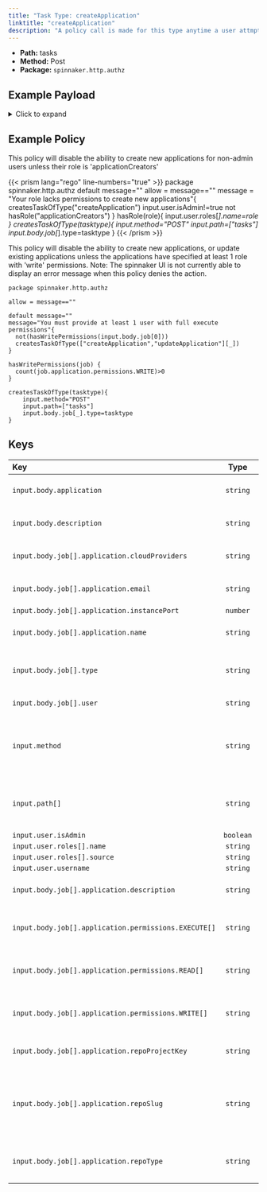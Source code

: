 ```yaml
---
title: "Task Type: createApplication"
linktitle: "createApplication"
description: "A policy call is made for this type anytime a user attmpts to create a new application."
---
```


- **Path:** tasks
- **Method:** Post
- **Package:** `spinnaker.http.authz`

## Example Payload

<details><summary>Click to expand</summary>

```json
{
  "input": {
    "body": {
      "application": "aftest",
      "description": "Create Application: aftest",
      "job": [
        {
          "application": {
            "cloudProviders": "",
            "email": "af@test.com",
            "instancePort": 80,
            "name": "aftest"
          },
          "type": "createApplication",
          "user": "myUserName"
        }
      ]
    },
    "method": "POST",
    "path": [
      "tasks"
    ],
    "user": {
      "isAdmin": false,
      "roles": [
        {
          "name": "armory-io",
          "source": "GITHUB_TEAMS"
        },
        {
          "name": "productmanagers",
          "source": "GITHUB_TEAMS"
        }
      ],
      "username": "myUserName"
    }
  }
}
```
</details>

## Example Policy

This policy will disable the ability to create new applications for non-admin users unless their role is 'applicationCreators'


{{< prism lang="rego" line-numbers="true" >}}
package spinnaker.http.authz
default message=""
allow = message==""
message = "Your role lacks permissions to create new applications"{
      createsTaskOfType("createApplication")
      input.user.isAdmin!=true
      not hasRole("applicationCreators")
}
hasRole(role){
    input.user.roles[_].name=role
}
createsTaskOfType(tasktype){
    input.method="POST"
    input.path=["tasks"]
    input.body.job[_].type=tasktype
}
{{< /prism >}}

This policy will disable the ability to create new applications, or update existing applications unless the applications have specified at least 1 role with 'write' permissions. Note: The spinnaker UI is not currently able to display an error message when this policy denies the action.
```rego
package spinnaker.http.authz

allow = message==""

default message=""
message="You must provide at least 1 user with full execute permissions"{
  not(hasWritePermissions(input.body.job[0]))
  createsTaskOfType(["createApplication","updateApplication"][_])
}

hasWritePermissions(job) {
  count(job.application.permissions.WRITE)>0
}

createsTaskOfType(tasktype){
    input.method="POST"
    input.path=["tasks"]
    input.body.job[_].type=tasktype
}
```

## Keys

| Key                                                  |   Type    | Description |
| :--------------------------------------------------- | :-------: | ----------- |
| `input.body.application`                             | `string`  | The name of the application being created.            |
| `input.body.description`                             | `string`  | The description of the application being created.            |
| `input.body.job[].application.cloudProviders`        | `string`  | The applications allowed cloud providers.            |
| `input.body.job[].application.email`                 | `string`  | The email address of the owner of the application.          |
| `input.body.job[].application.instancePort`          | `number`  |             |
| `input.body.job[].application.name`                  | `string`  | The name of the application being created.              |
| `input.body.job[].type`                              | `string`  | The type of task being run, in this case 'createApplication'        |
| `input.body.job[].user`                              | `string`  | The id of the user to run the job as.            |
| `input.method`                                       | `string`  | The HTTP method by which the API is being called. When createing a task this will be 'POST'            |
| `input.path[]`                                       | `string`  | The API path of the job. When creating a new task this will be the array ["tasks"]            |
| `input.user.isAdmin`                                 | `boolean` |             |
| `input.user.roles[].name`                            | `string`  |             |
| `input.user.roles[].source`                          | `string`  |             |
| `input.user.username`                                | `string`  |             |
| `input.body.job[].application.description`           | `string`  | The description of the application being created.             |
| `input.body.job[].application.permissions.EXECUTE[]` | `string`  | The list of roles that have execute permission to the application.            |
| `input.body.job[].application.permissions.READ[]`    | `string`  | The list of roles that have read permission to the application.            |
| `input.body.job[].application.permissions.WRITE[]`   | `string`  | The list of roles that have write permission to the application.            |
| `input.body.job[].application.repoProjectKey`        | `string`  | What is the unique ID of the project in source control.            |
| `input.body.job[].application.repoSlug`              | `string`  | What is the slug for the source code repo? Typically the repository's owner or organization ID.            |
| `input.body.job[].application.repoType`              | `string`  | With what type of sourcecode repo is this application associated.            |
